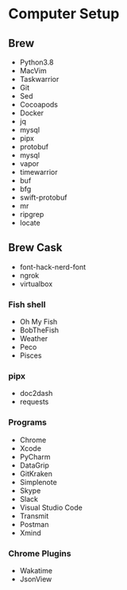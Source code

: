 # Computer Setup
## Brew
- Python3.8
- MacVim
- Taskwarrior
- Git
- Sed
- Cocoapods
- Docker
- jq
- mysql
- pipx
- protobuf
- mysql
- vapor
- timewarrior
- buf
- bfg
- swift-protobuf
- mr
- ripgrep
- locate

## Brew Cask
- font-hack-nerd-font
- ngrok
- virtualbox

### Fish shell
- Oh My Fish
- BobTheFish
- Weather
- Peco
- Pisces

### pipx
- doc2dash
- requests 
### Programs
- Chrome
- Xcode
- PyCharm
- DataGrip
- GitKraken
- Simplenote
- Skype
- Slack
- Visual Studio Code
- Transmit
- Postman
- Xmind
### Chrome Plugins
- Wakatime
- JsonView
